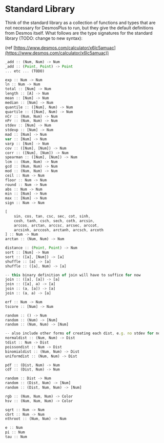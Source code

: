 # Standard Library

Think of the standard library as a collection of functions and types that are not necessary for DesmosPlus to run, but they give the default definitions from Desmos itself. What follows are the type signatures for the standard library (TODO: change to new syntax):

(ref [https://www.desmos.com/calculator/x6lc5amuac](https://www.desmos.com/calculator/x6lc5amuac))

```js
_add :: (Num, Num) -> Num
_add :: (Point, Point) -> Point
... etc ... (TODO)

exp :: Num -> Num
ln :: Num -> Num
total :: [Num] -> Num
length :: [A] -> Num
mean :: [Num] -> Num
median :: [Num] -> Num
quantile :: ([Num], Num) -> Num
quartile :: ([Num], Num) -> Num
nCr :: (Num, Num) -> Num
nPr :: (Num, Num) -> Num
stdev :: [Num] -> Num
stdevp :: [Num] -> Num
mad :: [Num] -> Num
var :: [Num] -> Num
varp :: [Num] -> Num
cov :: ([Num], [Num]) -> Num
corr :: ([Num], [Num]) -> Num
spearman :: ([Num], [Num]) -> Num
lcm :: (Num, Num) -> Num
gcd :: (Num, Num) -> Num
mod :: (Num, Num) -> Num
ceil :: Num -> Num
floor :: Num -> Num
round :: Num -> Num
abs :: Num -> Num
min :: [Num] -> Num
max :: [Num] -> Num
sign :: Num -> Num

[
	sin, cos, tan, csc, sec, cot, sinh,
	cosh, tanh, csch, sech, coth, arcsin,
	arccos, arctan, arccsc, arcsec, arccot,
	arcsinh, arccosh, arctanh, arcsch, arcoth
] :: Num -> Num
arctan :: (Num, Num) -> Num

distance :: (Point, Point) -> Num
sort :: [Num] -> Num
sort :: ([a], [Num]) -> [a]
shuffle :: [a] -> [a]
shuffle :: ([a], Num) -> [a]

-- this binary definition of join will have to suffice for now
join :: ([a], [a]) -> [a]
join :: ([a], a) -> [a]
join :: (a, [a]) -> [a]
join :: (a, a) -> [a]

erf :: Num -> Num
tscore :: [Num] -> Num

random :: () -> Num
random :: (Num) -> [Num]
random :: (Num, Num) -> [Num]

-- also include other forms of creating each dist, e.g. no stdev for normal
normaldist :: (Num, Num) -> Dist
tdist :: Num -> Dist
poissondist :: Num -> Dist
binomialdist :: (Num, Num) -> Dist
uniformdist :: (Num, Num) -> Dist

pdf :: (Dist, Num) -> Num
cdf :: (Dist, Num) -> Num

random :: Dist -> Num
random :: (Dist, Num) -> [Num]
random :: (Dist, Num, Num) -> [Num]

rgb :: (Num, Num, Num) -> Color
hsv :: (Num, Num, Num) -> Color

sqrt :: Num -> Num
cbrt :: Num -> Num
nthroot :: (Num, Num) -> Num

e :: Num
pi :: Num
tau :: Num
```
